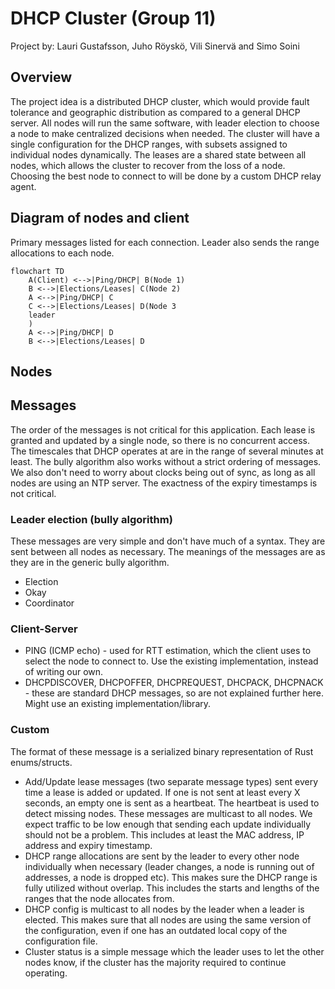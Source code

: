 # DHCP Cluster (Group 11)

Project by: Lauri Gustafsson, Juho Röyskö, Vili Sinervä and Simo Soini

## Overview

The project idea is a distributed DHCP cluster, which would provide fault tolerance and geographic distribution as compared to a general DHCP server.
All nodes will run the same software, with leader election to choose a node to make centralized decisions when needed.
The cluster will have a single configuration for the DHCP ranges, with subsets assigned to individual nodes dynamically.
The leases are a shared state between all nodes, which allows the cluster to recover from the loss of a node.
Choosing the best node to connect to will be done by a custom DHCP relay agent.

## Diagram of nodes and client

Primary messages listed for each connection. Leader also sends the range allocations to each node.

```mermaid
flowchart TD
    A(Client) <-->|Ping/DHCP| B(Node 1)
    B <-->|Elections/Leases| C(Node 2)
    A <-->|Ping/DHCP| C
    C <-->|Elections/Leases| D(Node 3
    leader
    )
    A <-->|Ping/DHCP| D
    B <-->|Elections/Leases| D
```

## Nodes

## Messages

The order of the messages is not critical for this application. Each lease is granted and updated by a single node, so there is no concurrent access. The timescales that DHCP operates at are in the range of several minutes at least. The bully algorithm also works without a strict ordering of messages. We also don't need to worry about clocks being out of sync, as long as all nodes are using an NTP server. The exactness of the expiry timestamps is not critical.

### Leader election (bully algorithm)

These messages are very simple and don't have much of a syntax. They are sent between all nodes as necessary. The meanings of the messages are as they are in the generic bully algorithm.
- Election
- Okay
- Coordinator

### Client-Server

- PING (ICMP echo) - used for RTT estimation, which the client uses to select the node to connect to. Use the existing implementation, instead of writing our own.
- DHCPDISCOVER, DHCPOFFER, DHCPREQUEST, DHCPACK, DHCPNACK - these are standard DHCP messages, so are not explained further here. Might use an existing implementation/library.

### Custom

The format of these message is a serialized binary representation of Rust enums/structs.
- Add/Update lease messages (two separate message types) sent every time a lease is added or updated. If one is not sent at least every X seconds, an empty one is sent as a heartbeat. The heartbeat is used to detect missing nodes. These messages are multicast to all nodes. We expect traffic to be low enough that sending each update individually should not be a problem. This includes at least the MAC address, IP address and expiry timestamp.
- DHCP range allocations are sent by the leader to every other node individually when necessary (leader changes, a node is running out of addresses, a node is dropped etc). This makes sure the DHCP range is fully utilized without overlap. This includes the starts and lengths of the ranges that the node allocates from.
- DHCP config is multicast to all nodes by the leader when a leader is elected. This makes sure that all nodes are using the same version of the configuration, even if one has an outdated local copy of the configuration file.
- Cluster status is a simple message which the leader uses to let the other nodes know, if the cluster has the majority required to continue operating.
